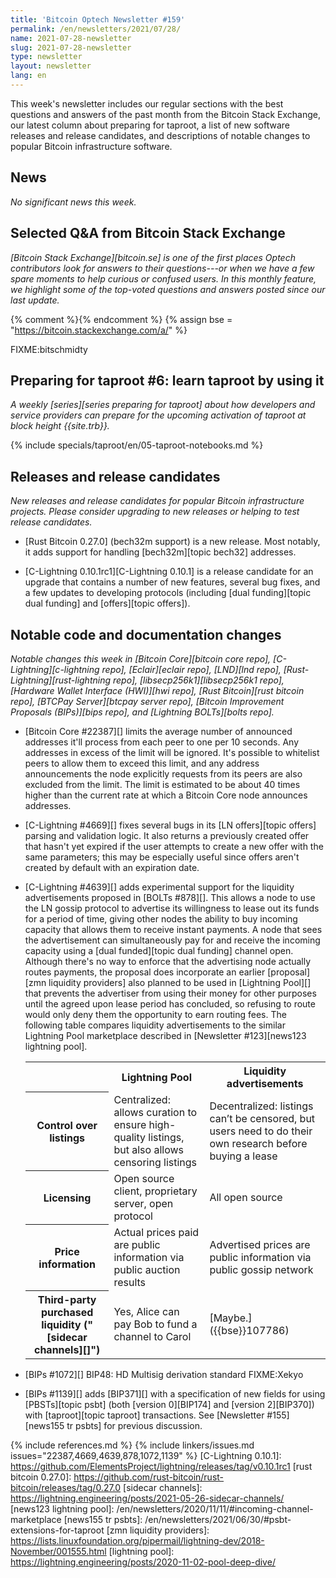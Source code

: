 ```yaml
---
title: 'Bitcoin Optech Newsletter #159'
permalink: /en/newsletters/2021/07/28/
name: 2021-07-28-newsletter
slug: 2021-07-28-newsletter
type: newsletter
layout: newsletter
lang: en
---
```

This week's newsletter includes our regular sections with the best
questions and answers of the past month from the Bitcoin Stack Exchange,
our latest column about preparing for taproot, a list of new software
releases and release candidates, and descriptions of notable changes to
popular Bitcoin infrastructure software.

## News

*No significant news this week.*

## Selected Q&A from Bitcoin Stack Exchange

*[Bitcoin Stack Exchange][bitcoin.se] is one of the first places Optech
contributors look for answers to their questions---or when we have a
few spare moments to help curious or confused users.  In
this monthly feature, we highlight some of the top-voted questions and
answers posted since our last update.*

{% comment %}<!-- https://bitcoin.stackexchange.com/search?tab=votes&q=created%3a1m..%20is%3aanswer -->{% endcomment %}
{% assign bse = "https://bitcoin.stackexchange.com/a/" %}

FIXME:bitschmidty

## Preparing for taproot #6: learn taproot by using it

*A weekly [series][series preparing for taproot] about how developers
and service providers can prepare for the upcoming activation of taproot
at block height {{site.trb}}.*

{% include specials/taproot/en/05-taproot-notebooks.md %}

## Releases and release candidates

*New releases and release candidates for popular Bitcoin infrastructure
projects.  Please consider upgrading to new releases or helping to test
release candidates.*

- [Rust Bitcoin 0.27.0] (bech32m support) is a new release.  Most
  notably, it adds support for handling [bech32m][topic bech32]
  addresses.

- [C-Lightning 0.10.1rc1][C-Lightning 0.10.1] is a release candidate for
  an upgrade that contains a number of new features, several bug fixes,
  and a few updates to developing protocols (including [dual
  funding][topic dual funding] and [offers][topic offers]).

## Notable code and documentation changes

*Notable changes this week in [Bitcoin Core][bitcoin core repo],
[C-Lightning][c-lightning repo], [Eclair][eclair repo], [LND][lnd repo],
[Rust-Lightning][rust-lightning repo], [libsecp256k1][libsecp256k1
repo], [Hardware Wallet Interface (HWI)][hwi repo],
[Rust Bitcoin][rust bitcoin repo], [BTCPay Server][btcpay server repo],
[Bitcoin Improvement Proposals (BIPs)][bips repo], and [Lightning
BOLTs][bolts repo].*

- [Bitcoin Core #22387][] limits the average number of announced
  addresses it'll process from each peer to one per 10 seconds.  Any
  addresses in excess of the limit will be ignored.  It's possible to
  whitelist peers to allow them to exceed this limit, and any address
  announcements the node explicitly requests from its peers are also
  excluded from the limit.  The limit is estimated to be about 40 times
  higher than the current rate at which a Bitcoin Core node announces
  addresses.

- [C-Lightning #4669][] fixes several bugs in its [LN offers][topic offers]
  parsing and validation logic.  It also returns a previously created
  offer that hasn't yet expired if the user attempts to create a new
  offer with the same parameters; this may be especially useful since
  offers aren't created by default with an expiration date.

- [C-Lightning #4639][] adds experimental support for the liquidity
  advertisements proposed in [BOLTs #878][].  This allows a node to
  use the LN gossip protocol to advertise its willingness to lease out
  its funds for a period of time, giving other nodes the ability to buy
  incoming capacity that allows them to receive instant payments.
  A node that sees the advertisement can simultaneously pay for and
  receive the incoming capacity using a [dual funded][topic dual
  funding] channel open.  Although there's no way to enforce that the
  advertising node actually routes payments, the proposal does
  incorporate an earlier [proposal][zmn liquidity providers] also
  planned<!-- [1] --> to be used in [Lightning Pool][] that prevents the
  advertiser from using their money for other purposes until the agreed
  upon lease period has concluded, so refusing to route would only deny
  them the opportunity to earn routing fees.  The following table
  compares liquidity advertisements to the similar Lightning Pool
  marketplace described in [Newsletter #123][news123 lightning pool].

  <!-- [1]: See "Service-Level Based Lifetime Enforcement" in
  https://lightning.engineering/posts/2020-11-02-pool-deep-dive/ -->

   <table>
    <tr>
     <th></th>
     <th>Lightning Pool</th>
     <th>Liquidity advertisements</th>
    </tr>

    <tr>
     <th>Control over listings</th>
     <td>Centralized: allows curation to ensure high-quality listings, but
         also allows censoring listings</td>
     <td>Decentralized: listings can’t be censored, but users need to do
         their own research before buying a lease</td>
    </tr>

    <tr>
     <th>Licensing</th>
     <td>Open source client, proprietary server, open protocol</td>
     <td>All open source</td>
    </tr>

    <tr>
     <th>Price information</th>
     <td>Actual prices paid are public information via public auction results</td>
     <td>Advertised prices are public information via public gossip network</td>
    </tr>

    <tr>
     <th markdown="span">Third-party purchased liquidity ("[sidecar channels][]")</th>
     <td>Yes, Alice can pay Bob to fund a channel to Carol</td>
     <td markdown="span">[Maybe.]({{bse}}107786)</td>
    </tr>

   </table>

- [BIPs #1072][] BIP48: HD Multisig derivation standard FIXME:Xekyo

- [BIPs #1139][] adds [BIP371][] with a specification of new fields for
  using [PBSTs][topic psbt] (both [version 0][BIP174] and [version
  2][BIP370]) with [taproot][topic taproot] transactions.  See
  [Newsletter #155][news155 tr psbts] for previous discussion.

{% include references.md %}
{% include linkers/issues.md issues="22387,4669,4639,878,1072,1139" %}
[C-Lightning 0.10.1]: https://github.com/ElementsProject/lightning/releases/tag/v0.10.1rc1
[rust bitcoin 0.27.0]: https://github.com/rust-bitcoin/rust-bitcoin/releases/tag/0.27.0
[sidecar channels]: https://lightning.engineering/posts/2021-05-26-sidecar-channels/
[news123 lightning pool]: /en/newsletters/2020/11/11/#incoming-channel-marketplace
[news155 tr psbts]: /en/newsletters/2021/06/30/#psbt-extensions-for-taproot
[zmn liquidity providers]: https://lists.linuxfoundation.org/pipermail/lightning-dev/2018-November/001555.html
[lightning pool]: https://lightning.engineering/posts/2020-11-02-pool-deep-dive/
